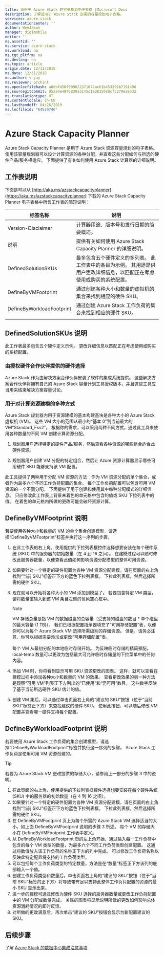 ```yaml
---
title: 适用于 Azure Stack 的容量规划电子表格 |Microsoft Docs
description: 了解适用于 Azure Stack 部署的容量规划电子表格。
services: azure-stack
documentationcenter: ''
author: WenJason
manager: digimobile
editor: ''
ms.assetid: ''
ms.service: azure-stack
ms.workload: na
ms.tgt_pltfrm: na
ms.devlang: na
ms.topic: article
origin.date: 12/11/2018
ms.date: 12/31/2018
ms.author: v-jay
ms.reviewer: prchint
ms.openlocfilehash: a8dbf450f909022371672ac63b453391b719149d
ms.sourcegitcommit: 05aa4e4870839a3145c1a3835b88cf5279ea9b32
ms.translationtype: HT
ms.contentlocale: zh-CN
ms.lasthandoff: 04/26/2019
ms.locfileid: "64529740"
---
```

# <a name="azure-stack-capacity-planner"></a>Azure Stack Capacity Planner
Azure Stack Capacity Planner 是用于 Azure Stack 资源容量规划的电子表格。 使用该容量规划器可以设计计算资源的各种分配，并查看这些分配如何与所选的硬件产品/服务相适应。 下面提供了有关如何使用 Azure Stack 计算器的详细说明。

## <a name="worksheet-descriptions"></a>工作表说明
下面是可以从 [http://aka.ms/azstackcapacityplanner](https://aka.ms/azstackcapacityplanner) 下载的 Azure Stack Capacity Planner 电子表格中所含工作表的简短说明：

|标签名称|说明|
|-----|-----|
|Version-Disclaimer|计算器用途、版本号和发行日期的简要概述。|
|说明|提供有关如何使用 Azure Stack Capacity Planner 的详细说明。|
|DefinedSolutionSKUs|最多包含五个硬件定义的多列表。 此工作表中的条目为示例。 其用途是供用户更改详细信息，以匹配正在考虑使用或购买的系统配置。|
|DefineByVMFootprint|通过创建各种大小和数量的虚拟机的集合来找到相应的硬件 SKU。|
|DefineByWorkloadFootprint|通过创建 Azure Stack 工作负荷的集合来找到相应的硬件 SKU。|
|  |  |

## <a name="definedsolutionskus-instructions"></a>DefinedSolutionSKUs 说明
此工作表最多包含五个硬件定义示例。 更改详细信息以匹配正在考虑使用或购买的系统配置。

### <a name="hardware-selections-provided-by-authorized-hardware-partners"></a>由授权硬件合作伙伴提供的硬件选择
Azure Stack 作为由解决方案合作伙伴安装了软件的集成系统提供。 这些解决方案合作伙伴将拥有自己的 Azure Stack 容量计划工具授权版本，并且这些工具应当用来结束解决方案容量讨论。

### <a name="multiple-ways-to-model-computing-resources"></a>用于对计算资源建模的多种方式
Azure Stack 规划器内用于资源建模的基本构建基块是各种大小的 Azure Stack 虚拟机 (VM)。 这些 VM 大小的范围从最小的“基本 0”到当前最大的 VM“Standard_Fsv2”。 根据你的需求，可以采用两种不同方式，通过此工具来使用各种数量的不同 VM 创建计算资源分配。

1. 规划器用户选择特定的硬件产品/服务，然后查看各种资源的哪些组合适合此硬件资源。 

2. 规划器用户创建 VM 分配的特定组合，然后让 Azure 资源计算器显示哪些可用硬件 SKU 能够支持该 VM 配置。

此工具提供了两种用于分配 VM 资源的方法：作为 VM 资源分配的单个集合，或者作为最多六个不同工作负荷配置的集合。 每个工作负荷配置可以包含可用 VM 资源的一个不同分配。 下面提供了用于创建和使用其中每种分配模式的详细信息。 只应修改此工作表上背景未着色的单元格中包含的值或 SKU 下拉列表中的值。 在着色的单元格内所做的更改可能会破坏资源计算。


## <a name="definebyvmfootprint-instructions"></a>DefineByVMFootprint 说明
若要使用各种大小和数量的 VM 的单个集合创建模型，请选择“DefineByVMFootprint”标签并执行这一序列的步骤。

1. 在此工作表的右上角，使用提供的下拉列表框控件选择想要安装在每个硬件系统 (SKU) 中的服务器的初始数量（在 4 到 16 之间）。 在建模过程可以随时修改此服务器数量，以便查看此值如何影响资源分配模型的整体可用资源。
2. 如果要针对一个特定的硬件配置为各种 VM 资源分配建模，请在页面的右上角找到“当前 SKU”标签正下方的蓝色下拉列表框。 下拉此列表框，然后选择所需的硬件 SKU。
3. 现在就可以开始将各种大小的 VM 添加到模型了。 若要包含特定 VM 类型，请将数量值输入到该 VM 条目左侧的蓝色空心框中。

   > [!NOTE]
   > VM 存储总量是指 VM 的数据磁盘的总容量（受支持的磁盘的数目 * 单个磁盘的最大容量 (1 TB)）。 我们已根据配置指示器填充了“可用存储配置”表，以便你可以为每个 Azure Stack VM 选择所需级别的存储资源。 但是，请务必注意，你可以根据需要添加或更改“可用存储配置”表。<br><br>每个 VM 从最初分配的本地临时存储开始。 为反映临时存储的精简预配，local-temp 数量可以更改为包括最大可允许临时存储量的下拉菜单中的任何内容。

4. 添加 VM 时，你将看到显示可用 SKU 资源更改的图表。 这样，就可以查看在建模过程中添加各种大小和数量的 VM 的效果。 查看更改效果的另一种方法是观察“可用 VM”列表正下方列出的“已使用”和“仍可用”数目。 这些数字反映了基于当前所选硬件 SKU 估计的值。
5. 创建 VM 集后，可以通过单击页面右上角的“建议的 SKU”按钮（位于“当前 SKU”标签正下方）来查找建议的硬件 SKU。 使用此按钮，可以随后修改 VM 配置并查看哪一硬件支持每个配置。


## <a name="definebyworkloadfootprint-instructions"></a>DefineByWorkloadFootprint 说明
若要使用 Azure Stack 工作负荷的集合创建模型，请选择“DefineByWorkloadFootprint”标签并执行这一序列的步骤。 Azure Stack 工作负荷是使用可用 VM 资源创建的。   

> [!TIP]
> 若要为 Azure Stack VM 更改提供的存储大小，请参阅上一部分的步骤 3 中的说明。

1. 在此页面的右上角，使用提供的下拉列表框控件选择想要安装在每个硬件系统 (SKU) 中的服务器的初始数量（在 4 到 16 之间）。
2. 如果要针对一个特定的硬件配置为各种 VM 资源分配建模，请在页面的右上角找到“当前 SKU”标签正下方的蓝色下拉列表框。 下拉此列表框，然后选择所需的硬件 SKU。
3. 在 DefineByVMFootprint 页上为每个所需的 Azure Stack VM 选择适当的大小，如上面 DefineByVMFootprint 说明的步骤 3 所述。 每个 VM 的存储大小在 DefineByVMFootprint 工作表中定义。
4. 从 DefineByWorkloadFootprint 页的左上角开始，通过输入每一工作负荷中包含的每个 VM 类型的数量，为最多六个不同工作负荷类型创建配置。 这通过将数值放入该工作负荷的名称正下方的列中完成。 可以修改工作负荷名称以反映此特定配置将支持的工作负荷类型。
5. 可以包括每个工作负荷类型的特定数量，方法是在“数量”标签正下方该列的底部输入一个值。
6. 创建工作负荷类型和数量后，单击页面右上角的“建议的 SKU”按钮（位于“当前 SKU”标签的正下方）将导致带有足以支持此整体工作负荷配置的资源的最小 SKU 显示出来。
7. 进一步的建模可通过修改为硬件 SKU 选择的服务器数量或更改工作负荷配置中的 VM 分配或数量完成。 关联的图表将显示说明所做的更改如何影响总体资源消耗情况的即时反馈。
8. 对所做的更改满意后，再次单击“建议的 SKU”按钮会显示为新配置建议的 SKU。


## <a name="next-steps"></a>后续步骤
了解 [Azure Stack 的数据中心集成注意事项](azure-stack-datacenter-integration.md)
